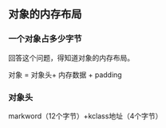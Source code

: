 ## 对象的内存布局

### 一个对象占多少字节

回答这个问题，得知道对象的内存布局。

对象 = 对象头+ 内存数据 + padding

### 对象头
markword（12个字节）+kclass地址（4个字节）
